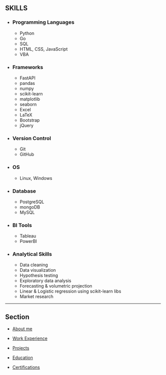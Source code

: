 ## SKILLS

- ### Programming Languages

    - Python
    - Go
    - SQL
    - HTML, CSS, JavaScript
    - VBA

- ### Frameworks

    - FastAPI
    - pandas
    - numpy
    - scikit-learn
    - matplotlib
    - seaborn
    - Excel
    - LaTeX
    - Bootstrap
    - jQuery

- ### Version Control

    - Git
    - GitHub

- ### OS

    - Linux, Windows

- ### Database

    - PostgreSQL 
    - mongoDB
    - MySQL

- ### BI Tools

    - Tableau
    - PowerBI

- ### Analytical Skills

    - Data cleaning
    - Data visualization
    - Hypothesis testing
    - Exploratory data analysis
    - Forecasting & volumetric projection
    - Linear & Logistic regression using scikit-learn libs
    - Market research

---

## Section

- [About me](./index.md)

- [Work Experience](./work_experience.md)

- [Projects](./projects.md)

- [Education](./education.md)

- [Certifications](./certifications.md)
